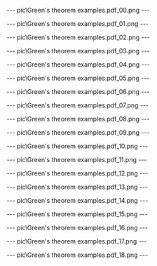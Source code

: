--- pic\Green's theorem examples.pdf_00.png ---





--- pic\Green's theorem examples.pdf_01.png ---





--- pic\Green's theorem examples.pdf_02.png ---





--- pic\Green's theorem examples.pdf_03.png ---





--- pic\Green's theorem examples.pdf_04.png ---





--- pic\Green's theorem examples.pdf_05.png ---





--- pic\Green's theorem examples.pdf_06.png ---





--- pic\Green's theorem examples.pdf_07.png ---





--- pic\Green's theorem examples.pdf_08.png ---





--- pic\Green's theorem examples.pdf_09.png ---





--- pic\Green's theorem examples.pdf_10.png ---





--- pic\Green's theorem examples.pdf_11.png ---





--- pic\Green's theorem examples.pdf_12.png ---





--- pic\Green's theorem examples.pdf_13.png ---





--- pic\Green's theorem examples.pdf_14.png ---





--- pic\Green's theorem examples.pdf_15.png ---





--- pic\Green's theorem examples.pdf_16.png ---





--- pic\Green's theorem examples.pdf_17.png ---





--- pic\Green's theorem examples.pdf_18.png ---





